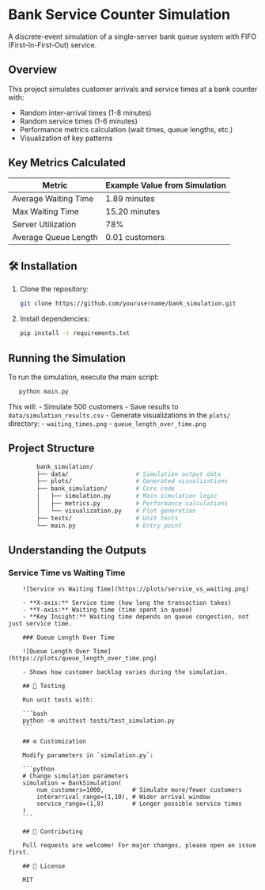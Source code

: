 # Bank Service Counter Simulation

A discrete-event simulation of a single-server bank queue system with FIFO (First-In-First-Out) service.

## Overview

This project simulates customer arrivals and service times at a bank counter with:

- Random inter-arrival times (1-8 minutes)
- Random service times (1-6 minutes)
- Performance metrics calculation (wait times, queue lengths, etc.)
- Visualization of key patterns

## Key Metrics Calculated

| Metric                  | Example Value from Simulation |
|-------------------------|-------------------------------|
| Average Waiting Time    | 1.89 minutes                 |
| Max Waiting Time        | 15.20 minutes                |
| Server Utilization      | 78%                          |
| Average Queue Length    | 0.01 customers               |

## 🛠️ Installation

1. Clone the repository:

   ```bash
   git clone https://github.com/yourusername/bank_simulation.git
2. Install dependencies:

    ```bash
    pip install -r requirements.txt
    ```

## Running the Simulation

To run the simulation, execute the main script:

 ```bash
    python main.py
```

This will:
    - Simulate 500 customers
    - Save results to `data/simulation_results.csv`
    - Generate visualizations in the `plots/` directory:
        - `waiting_times.png`
        - `queue_length_over_time.png`

## Project Structure

```bash
        bank_simulation/
        ├── data/                   # Simulation output data
        ├── plots/                  # Generated visualizations
        ├── bank_simulation/        # Core code
        │   ├── simulation.py       # Main simulation logic
        │   ├── metrics.py          # Performance calculations
        │   └── visualization.py    # Plot generation
        ├── tests/                  # Unit tests
        └── main.py                 # Entry point
```

## Understanding the Outputs

### Service Time vs Waiting Time

        ![Service vs Waiting Time](https://plots/service_vs_waiting.png)

        - **X-axis:** Service time (how long the transaction takes)
        - **Y-axis:** Waiting time (time spent in queue)
        - **Key Insight:** Waiting time depends on queue congestion, not just service time.

        ### Queue Length Over Time

        ![Queue Length Over Time](https://plots/queue_length_over_time.png)

        - Shows how customer backlog varies during the simulation.

        ## 🧪 Testing

        Run unit tests with:

        ```bash
        python -m unittest tests/test_simulation.py
        ```

        ## ⚙️ Customization

        Modify parameters in `simulation.py`:

        ```python
        # Change simulation parameters
        simulation = BankSimulation(
            num_customers=1000,        # Simulate more/fewer customers
            interarrival_range=(1,10), # Wider arrival window
            service_range=(1,8)        # Longer possible service times
        )
        ```

        ## 🤝 Contributing

        Pull requests are welcome! For major changes, please open an issue first.

        ## 📄 License

        MIT